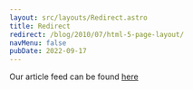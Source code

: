 ```yaml
---
layout: src/layouts/Redirect.astro
title: Redirect
redirect: /blog/2010/07/html-5-page-layout/
navMenu: false
pubDate: 2022-09-17
---
```

<div>
Our article feed can be found <a href="/blog/2010/07/html-5-page-layout/">here</a>
</div>
